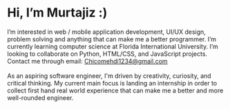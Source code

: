 <h1>Hi, I’m Murtajiz :)</h1>
I’m interested in web / mobile application development, UI/UX design, problem solving and anything that can make me a better programmer.
I’m currently learning computer science at Florida International University.
I’m looking to collaborate on Python, HTML/CSS, and JavaScript projects.
Contact me through email: <a href = "mailto: chicomehdi1234@gmail.com">Chicomehdi1234@gmail.com</a>
<br>
<br>
As an aspiring software engineer, I'm driven by creativity, curiosity, and critical thinking. My current main focus is landing an internship in order to collect first hand real world experience that can make me a better and more well-rounded engineer. 

<!---
MurtajizMehdi/MurtajizMehdi is a ✨ special ✨ repository because its `README.md` (this file) appears on your GitHub profile.
You can click the Preview link to take a look at your changes.
--->
